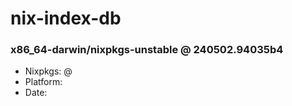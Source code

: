 # nix-index-db
### x86_64-darwin/nixpkgs-unstable @ 240502.94035b4
- Nixpkgs: @[](https://github.com/NixOS/nixpkgs/commit/94035b482d181af0a0f8f77823a790b256b7c3cc)
- Platform: 
- Date: 
